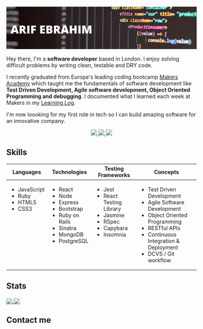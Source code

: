 ![header](./images/gh_banner.png)

Hey there, I'm a **software developer** based in London. I enjoy solving difficult problems by writing clean, testable and DRY code. 

I recently graduated from Europe's leading coding bootcamp [Makers Academy](https://makers.tech/) which taught me the fundamentals of software development like **Test Driven Development, Agile software development, Object Oriented Programming and debugging**. I documented what I learned each week at Makers in my [Learning Log](https://github.com/ArifEbrahim/learning-log). 

I'm now loooking for my first role in tech so I can build amazing software for an innovative company.

<div align="center">
<a href="https://www.linkedin.com/in/arif-e/">
<img src="https://img.shields.io/badge/Arif Ebrahim-0077B5?&logo=linkedin&style=social">
</a>
<a href="https://www.codewars.com/users/ArifEbrahim">
<img src="https://www.codewars.com/users/ArifEbrahim/badges/micro"/>
</a>
<a href="https://github.com/ArifEbrahim/CV">
<img src="https://img.shields.io/badge/CV-Arif%20Ebrahim-blue">
</a>
</div>

## Skills

<div align="center">

<table>
  <thead>
    <tr>
      <th>Languages</th>
      <th>Technologies</th>
      <th>Testing Frameworks</th>
      <th>Concepts</th>
    </tr>
  </thead>
  <tbody>
    <tr>
      <td style="vertical-align: top">
        <ul>
          <li>JavaScript</li>
          <li>Ruby</li>
          <li>HTML5</li>
          <li>CSS3</li>
        </ul>
      </td>
      <td style="vertical-align: top">
        <ul>
          <li>React</li>
          <li>Node</li>
          <li>Express</li>
          <li>Bootstrap</li>
          <li>Ruby on Rails</li>
          <li>Sinatra</li>
          <li>MongoDB</li>
          <li>PostgreSQL</li>
        </ul>
      </td>
      <td style="vertical-align: top">
        <ul>
          <li>Jest</li>
          <li>React Testing Library</li>
          <li>Jasmine</li>
          <li>RSpec</li>
          <li>Capybara</li>
          <li>Insomnia</li>
        </ul>
      </td>
      <td style="vertical-align: top">
        <ul>
          <li>Test Driven Development</li>
          <li>Agile Software Development</li>
          <li>Object Oriented Programming</li>
          <li>RESTful APIs</li>
          <li>Continuous Integration & Deployment</li>
          <li>DCVS / Git workflow</li>
        </ul>
      </td>
    </tr>
  </tbody>
</table>

</div>

## Stats

<a href="">
<img align="center" src="https://github-readme-stats.vercel.app/api?username=ArifEbrahim&count_private=true&show_icons=true&include_all_commits=true&theme=react" height="175px" />
</a>
<a href="">
<img align="center" src="https://github-readme-stats.vercel.app/api/top-langs/?username=ArifEbrahim&layout=compact&theme=react" height="175px"/>
</a>

## Contact me


